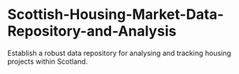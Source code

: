 # Scottish-Housing-Market-Data-Repository-and-Analysis
Establish a robust data repository for analysing and tracking housing projects within Scotland.
